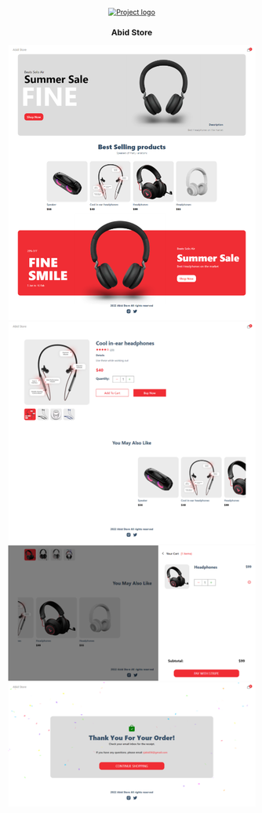 <p align="center">
  <a href="" rel="noopener">
 <img width=200px height=200px src="https://cdn.sanity.io/images/hsp6b77v/production/a64b345016e96adfb8849af5521c8e0ecfe8f027-555x555.webp" alt="Project logo"></a>
</p>

<h3 align="center">Abid Store</h3>

![imageOne](1.png)
![imageTwo](2.png)
![imageThree](3.png)
![imageFour](4.png)
